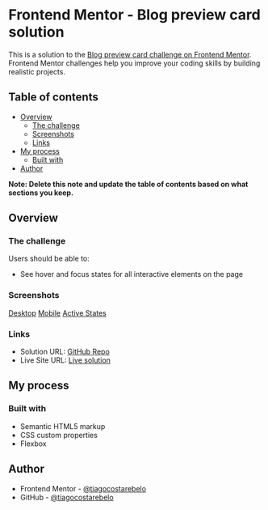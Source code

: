 # Frontend Mentor - Blog preview card solution

This is a solution to the [Blog preview card challenge on Frontend Mentor](https://www.frontendmentor.io/challenges/blog-preview-card-ckPaj01IcS). Frontend Mentor challenges help you improve your coding skills by building realistic projects. 

## Table of contents

- [Overview](#overview)
  - [The challenge](#the-challenge)
  - [Screenshots](#screenshot)
  - [Links](#links)
- [My process](#my-process)
  - [Built with](#built-with)
- [Author](#author)

**Note: Delete this note and update the table of contents based on what sections you keep.**

## Overview

### The challenge

Users should be able to:

- See hover and focus states for all interactive elements on the page

### Screenshots

[Desktop](./assets/screenshots/blog-preview-card-desktop.png)
[Mobile](./assets/screenshots/blog-preview-card-mobile.png)
[Active States](./assets/screenshots/blog-preview-card-activeStates.png)

### Links

- Solution URL: [GitHub Repo](https://github.com/tiagocostarebelo/frontendmentor/tree/main/09.blog-preview-card-main)
- Live Site URL: [Live solution](https://cheerful-semolina-116609.netlify.app/)

## My process

### Built with

- Semantic HTML5 markup
- CSS custom properties
- Flexbox

## Author

- Frontend Mentor - [@tiagocostarebelo](https://www.frontendmentor.io/profile/tiagocostarebelo)
- GitHub - [@tiagocostarebelo](https://www.github.com/tiagocostarebelo)

